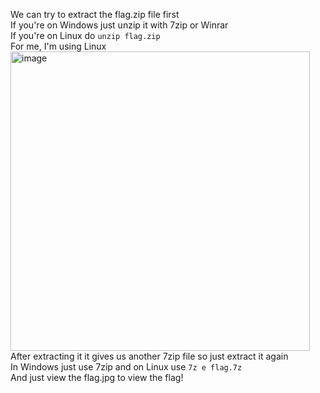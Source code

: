 We can try to extract the flag.zip file first
<br>If you're on Windows just unzip it with 7zip or Winrar
<br>If you're on Linux do ``unzip flag.zip``
<br>For me, I'm using Linux
<br><img width="479" alt="image" src="https://user-images.githubusercontent.com/79892065/158356429-087904c5-a651-41ab-8486-a7cc31487ced.png">
<br>After extracting it it gives us another 7zip file so just extract it again 
<br>In Windows just use 7zip and on Linux use ``7z e flag.7z``
<br>And just view the flag.jpg to view the flag!
